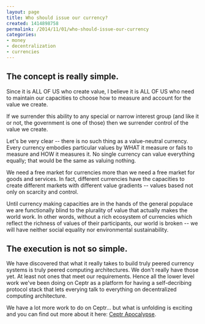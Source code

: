 ```yaml
---
layout: page
title: Who should issue our currency?
created: 1414898758
permalink: /2014/11/01/who-should-issue-our-currency
categories:
- money
- decentralization
- currencies
---
```


## The concept is really simple.

Since it is ALL OF US who create value, I believe it is ALL OF US who need to maintain our capacities to choose how to measure and account for the value we create.

If we surrender this ability to any special or narrow interest group (and like it or not, the government is one of those) then we surrender control of the value we create.

Let's be very clear -- there is no such thing as a value-neutral currency. Every currency embodies particular values by WHAT it measure or fails to measure and HOW it measures it. No single currency can value everything equally; that would be the same as valuing nothing.

We need a free market for currencies more than we need a free market for goods and services. In fact, different currencies have the capacities to create different markets with different value gradients -- values based not only on scarcity and control.

Until currency making capacities are in the hands of the general populace we are functionally blind to the plurality of value that actually makes the world work. In other words, without a rich ecosystem of currencies which reflect the richness of values of their participants, our world is broken -- we will have neither social equality nor environmental sustainability.

## The execution is not so simple.

We have discovered that what it really takes to build truly peered currency systems is truly peered computing architectures. We don't really have those yet. At least not ones that meet our requirements. Hence all the lower level work we've been doing on Ceptr as a platform for having a self-decribing protocol stack that lets everying talk to everything on decentralized computing architecture.

We have a lot more work to do on Ceptr… but what is unfolding is exciting and you can find out more about it here: [Ceptr Apocalypse](/ceptr/revelation).
